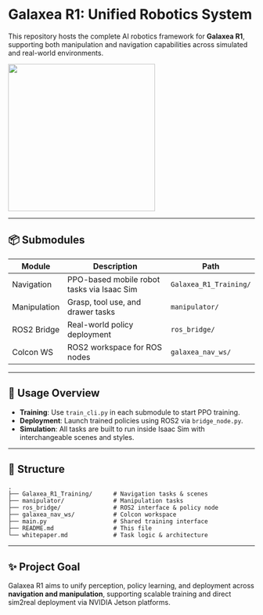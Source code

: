 # Galaxea R1: Unified Robotics System

This repository hosts the complete AI robotics framework for **Galaxea R1**, supporting both manipulation and navigation capabilities across simulated and real-world environments.

<img src="https://drive.google.com/uc?export=view&id=1gTnXAWQc0l23QMVDtq0cwAXuArTFaJSd" width="300"/>

---

## 📦 Submodules

| Module         | Description                                | Path                      |
|----------------|--------------------------------------------|---------------------------|
| Navigation     | PPO-based mobile robot tasks via Isaac Sim | `Galaxea_R1_Training/`    |
| Manipulation   | Grasp, tool use, and drawer tasks          | `manipulator/`            |
| ROS2 Bridge    | Real-world policy deployment               | `ros_bridge/`             |
| Colcon WS      | ROS2 workspace for ROS nodes               | `galaxea_nav_ws/`         |

---

## 🧭 Usage Overview

- **Training**: Use `train_cli.py` in each submodule to start PPO training.
- **Deployment**: Launch trained policies using ROS2 via `bridge_node.py`.
- **Simulation**: All tasks are built to run inside Isaac Sim with interchangeable scenes and styles.

---

## 📁 Structure

```
.
├── Galaxea_R1_Training/      # Navigation tasks & scenes
├── manipulator/              # Manipulation tasks
├── ros_bridge/               # ROS2 interface & policy node
├── galaxea_nav_ws/           # Colcon workspace
├── main.py                   # Shared training interface
├── README.md                 # This file
└── whitepaper.md             # Task logic & architecture
```

---

## ✨ Project Goal

Galaxea R1 aims to unify perception, policy learning, and deployment across **navigation and manipulation**, supporting scalable training and direct sim2real deployment via NVIDIA Jetson platforms.
